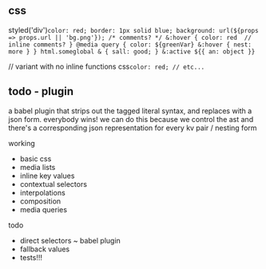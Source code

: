 css
---

styled('div')`
  color: red;
  border: 1px solid blue;
  background: url(${props => props.url || 'bg.png'});
  /* comments? */
  &:hover {
    color: red  // inline comments?
  }
  @media query {
    color: ${greenVar}
    &:hover {
      nest: more
    }
  }
  html.someglobal & {
    sall: good;
  }
  &:active ${{
    an: object
  }}
`

// variant with no inline functions
css`
  color: red;
  // etc...
`

todo - plugin
---

a babel plugin that strips out the tagged literal syntax,
and replaces with a json form. everybody wins!
we can do this because we control the ast
and there's a corresponding json representation for every kv pair / nesting form

working
- basic css
- media lists
- inline key values
- contextual selectors
- interpolations
- composition
- media queries

todo

- direct selectors 
~ babel plugin
- fallback values
- tests!!!
